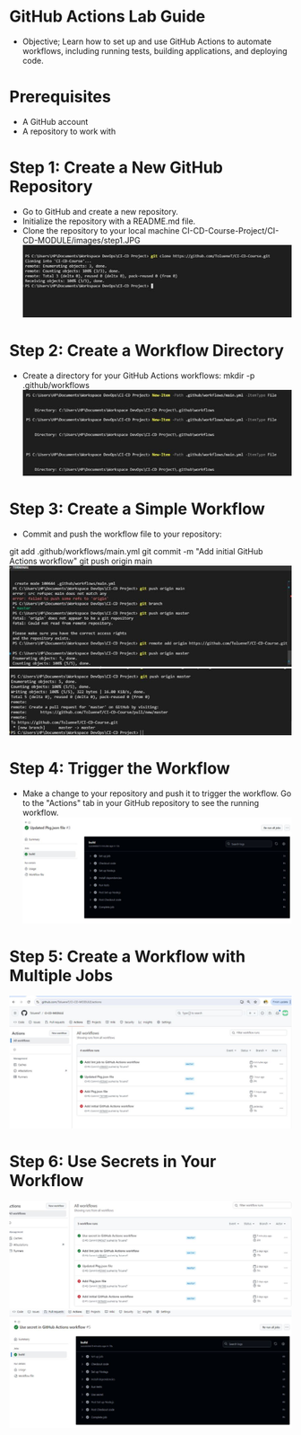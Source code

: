 # **GitHub Actions Lab Guide**

- Objective; Learn how to set up and use GitHub Actions to automate workflows, including running tests, building applications, and deploying code.

# Prerequisites

- A GitHub account
- A repository to work with

# **Step 1: Create a New GitHub Repository**

- Go to GitHub and create a new repository.
- Initialize the repository with a README.md file.
- Clone the repository to your local machine
  CI-CD-Course-Project/CI-CD-MODULE/images/step1.JPG
  ![alt text](images/step1b.JPG)

# **Step 2: Create a Workflow Directory**

- Create a directory for your GitHub Actions workflows:
  mkdir -p .github/workflows
  ![alt text](images/Wfd.JPG)

# **Step 3: Create a Simple Workflow**

- Commit and push the workflow file to your repository:

git add .github/workflows/main.yml
git commit -m "Add initial GitHub Actions workflow"
git push origin main
![alt text](images/commit.JPG)
![alt text](images/push.JPG)

# **Step 4: Trigger the Workflow**

- Make a change to your repository and push it to trigger the workflow.
  Go to the "Actions" tab in your GitHub repository to see the running workflow.
  ![alt text](images/trgg.JPG)

# **Step 5: Create a Workflow with Multiple Jobs**

![alt text](images/addlint.JPG)

# **Step 6: Use Secrets in Your Workflow**

![alt text](images/scret1.JPG)
![alt text](images/scret2.JPG)
